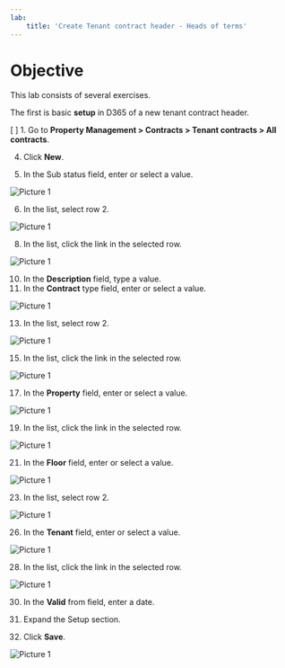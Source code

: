 ```yaml
---
lab:
    title: 'Create Tenant contract header - Heads of terms'
---
```


# Objective

This lab consists of several exercises.

The first is basic **setup** in D365 of a new tenant contract header.


[ ] 1.	Go to **Property Management > Contracts > Tenant contracts > All contracts**.

4.	Click **New**.

5.	In the Sub status field, enter or select a value.

![Picture 1](images/Picture1.png)

6.	In the list, select row 2.

![Picture 1](images/Picture2.png)
 
8.	In the list, click the link in the selected row.

![Picture 1](images/Picture3.png)
 
10.	In the **Description** field, type a value.
11.	In the **Contract** type field, enter or select a value.

![Picture 1](images/Picture4.png)
 
13.	In the list, select row 2.

![Picture 1](images/Picture5.png)
 
15.	In the list, click the link in the selected row.

![Picture 1](images/Picture6.png)
 
17.	In the **Property** field, enter or select a value.

![Picture 1](images/Picture7.png)
 
19.	In the list, click the link in the selected row.

![Picture 1](images/Picture8.png)
 
21.	In the **Floor** field, enter or select a value.

![Picture 1](images/Picture9.png)
 
23.	In the list, select row 2.

![Picture 1](images/Picture10.png)
 
26.	In the **Tenant** field, enter or select a value.

![Picture 1](images/Picture11.png)
 
28.	In the list, click the link in the selected row.

![Picture 1](images/Picture12.png)
 
30.	In the **Valid** from field, enter a date.

32.	Expand the Setup section.
 
33.	Click **Save**.

![Picture 1](images/Picture14.png)
 
